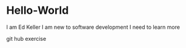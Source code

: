 
# Hello-World

I am Ed Keller
I am new to software development
I need to learn more

git hub exercise
